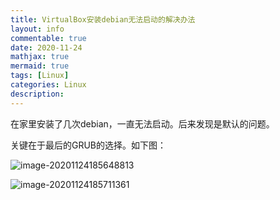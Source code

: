 ```yaml
---
title: VirtualBox安装debian无法启动的解决办法
layout: info
commentable: true
date: 2020-11-24
mathjax: true
mermaid: true
tags: [Linux]
categories: Linux
description: 
---
```


在家里安装了几次debian，一直无法启动。后来发现是默认的问题。

<!--more-->

关键在于最后的GRUB的选择。如下图：

![image-20201124185648813](/images/2020/11/image-20201124185648813.png)

![image-20201124185711361](/images/2020/11/image-20201124185711361.png)